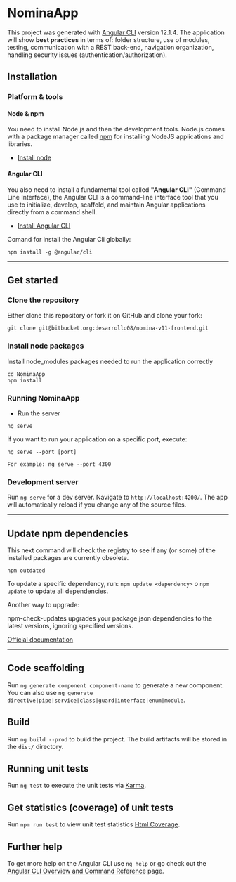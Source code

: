 # NominaApp

This project was generated with [Angular CLI](https://github.com/angular/angular-cli) version 12.1.4. The application will show **best practices** in terms of: folder structure, use of modules, testing, communication with a REST back-end, navigation organization, handling security issues (authentication/authorization).

## Installation

### Platform & tools

#### Node & npm

You need to install Node.js and then the development tools. Node.js comes with a package manager called [npm](http://npmjs.org) for installing NodeJS applications and libraries.

* [Install node](https://nodejs.org/es/ "Install node")

#### Angular CLI

You also need to install a fundamental tool called **"Angular CLI"** (Command Line Interface), the Angular CLI is a command-line interface tool that you use to initialize, develop, scaffold, and maintain Angular applications directly from a command shell.

* [Install Angular CLI](https://angular.io/cli "Install Angular CLI")

Comand for install the Angular Cli globally:
```
npm install -g @angular/cli
```
___ 

## Get started

### Clone the repository

Either clone this repository or fork it on GitHub and clone your fork:

```
git clone git@bitbucket.org:desarrollo08/nomina-v11-frontend.git
```

### Install node packages 

Install node_modules packages needed to run the application correctly
```
cd NominaApp
npm install
```

### Running NominaApp

* Run the server

```
ng serve
```

If you want to run your application on a specific port, execute:
```
ng serve --port [port]

For example: ng serve --port 4300
```

### Development server

Run `ng serve` for a dev server. Navigate to `http://localhost:4200/`. The app will automatically reload if you change any of the source files.

___

## Update npm dependencies

This next command will check the registry to see if any (or some) of the installed packages are currently obsolete.

```
npm outdated
```

To update a specific dependency, run: `npm update <dependency>` o `npm update` to update all dependencies.

Another way to upgrade: 

npm-check-updates upgrades your package.json dependencies to the latest versions, ignoring specified versions.

[Official documentation](https://www.npmjs.com/package/npm-check-updates)

___

## Code scaffolding

Run `ng generate component component-name` to generate a new component. You can also use `ng generate directive|pipe|service|class|guard|interface|enum|module`.

## Build

Run `ng build --prod` to build the project. The build artifacts will be stored in the `dist/` directory.

## Running unit tests

Run `ng test` to execute the unit tests via [Karma](https://karma-runner.github.io).

## Get statistics (coverage) of unit tests

Run `npm run test` to view unit test statistics [Html Coverage](http://127.0.0.1:5500/coverage/NominaApp/index.html).

## Further help

To get more help on the Angular CLI use `ng help` or go check out the [Angular CLI Overview and Command Reference](https://angular.io/cli) page.